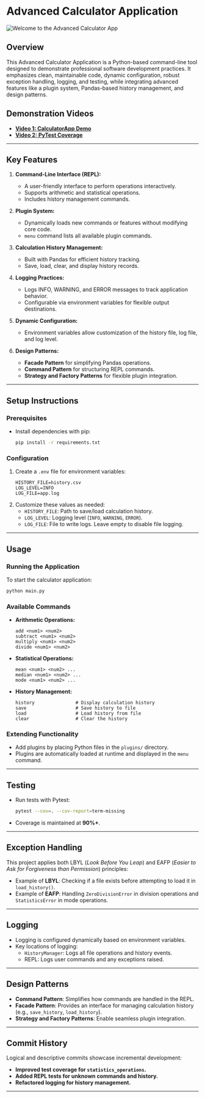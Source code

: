 # **Advanced Calculator Application**

![Welcome to the Advanced Calculator App](https://wallpapersok.com/images/hd/cool-calculator-with-formulas-gy7fwb9k68gum8hc.jpg)

## **Overview**
This Advanced Calculator Application is a Python-based command-line tool designed to demonstrate professional software development practices. It emphasizes clean, maintainable code, dynamic configuration, robust exception handling, logging, and testing, while integrating advanced features like a plugin system, Pandas-based history management, and design patterns.

## Demonstration Videos

- [**Video 1: CalculatorApp Demo**](https://screenrec.com/share/6S0LXhb5pv)
- [**Video 2: PyTest Coverage**](https://screenrec.com/share/fryN3WZRPG)

---

## **Key Features**
1. **Command-Line Interface (REPL):**
   - A user-friendly interface to perform operations interactively.
   - Supports arithmetic and statistical operations.
   - Includes history management commands.

2. **Plugin System:**
   - Dynamically loads new commands or features without modifying core code.
   - `menu` command lists all available plugin commands.

3. **Calculation History Management:**
   - Built with Pandas for efficient history tracking.
   - Save, load, clear, and display history records.

4. **Logging Practices:**
   - Logs INFO, WARNING, and ERROR messages to track application behavior.
   - Configurable via environment variables for flexible output destinations.

5. **Dynamic Configuration:**
   - Environment variables allow customization of the history file, log file, and log level.

6. **Design Patterns:**
   - **Facade Pattern** for simplifying Pandas operations.
   - **Command Pattern** for structuring REPL commands.
   - **Strategy and Factory Patterns** for flexible plugin integration.

---

## **Setup Instructions**
### **Prerequisites**
- Install dependencies with pip:
  ```bash
  pip install -r requirements.txt
  ```

### **Configuration**
1. Create a `.env` file for environment variables:
   ```plaintext
   HISTORY_FILE=history.csv
   LOG_LEVEL=INFO
   LOG_FILE=app.log
   ```
2. Customize these values as needed:
   - `HISTORY_FILE`: Path to save/load calculation history.
   - `LOG_LEVEL`: Logging level (`INFO`, `WARNING`, `ERROR`).
   - `LOG_FILE`: File to write logs. Leave empty to disable file logging.

---

## **Usage**
### **Running the Application**
To start the calculator application:
```bash
python main.py
```

### **Available Commands**
- **Arithmetic Operations:**
  ```plaintext
  add <num1> <num2>
  subtract <num1> <num2>
  multiply <num1> <num2>
  divide <num1> <num2>
  ```
- **Statistical Operations:**
  ```plaintext
  mean <num1> <num2> ...
  median <num1> <num2> ...
  mode <num1> <num2> ...
  ```
- **History Management:**
  ```plaintext
  history               # Display calculation history
  save                  # Save history to file
  load                  # Load history from file
  clear                 # Clear the history
  ```

### **Extending Functionality**
- Add plugins by placing Python files in the `plugins/` directory.
- Plugins are automatically loaded at runtime and displayed in the `menu` command.

---

## **Testing**
- Run tests with Pytest:
  ```bash
  pytest --cov=. --cov-report=term-missing
  ```
- Coverage is maintained at **90%+**.

---

## **Exception Handling**
This project applies both LBYL (*Look Before You Leap*) and EAFP (*Easier to Ask for Forgiveness than Permission*) principles:
- Example of **LBYL**: Checking if a file exists before attempting to load it in `load_history()`.
- Example of **EAFP**: Handling `ZeroDivisionError` in division operations and `StatisticsError` in mode operations.

---

## **Logging**
- Logging is configured dynamically based on environment variables.
- Key locations of logging:
  - `HistoryManager`: Logs all file operations and history events.
  - REPL: Logs user commands and any exceptions raised.

---

## **Design Patterns**
- **Command Pattern**: Simplifies how commands are handled in the REPL.
- **Facade Pattern**: Provides an interface for managing calculation history (e.g., `save_history`, `load_history`).
- **Strategy and Factory Patterns**: Enable seamless plugin integration.

---

## **Commit History**
Logical and descriptive commits showcase incremental development:
- **Improved test coverage for `statistics_operations`.**
- **Added REPL tests for unknown commands and history.**
- **Refactored logging for history management.**

---